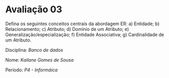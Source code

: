 
# Avaliação 03

Defina os seguintes conceitos centrais da abordagem ER:
a) Entidade;
b) Relacionamento;
c) Atributo;
d) Domínio de um Atributo;
e) Generalização/especialização;
f) Entidade Associativa;
g) Cardinalidade de um Atributo.

Disciplina: *Banco de dados*

Nome: *Kailane Gomes de Sousa*

Período: *P4 - Informáica*
